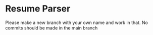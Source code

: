 # Resume Parser
Please make a new branch with your own name and work in that.
No commits should be made in the main branch
